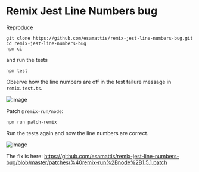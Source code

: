 # Remix Jest Line Numbers bug

Reproduce

```
git clone https://github.com/esamattis/remix-jest-line-numbers-bug.git
cd remix-jest-line-numbers-bug
npm ci
```

and run the tests

```
npm test
```

Observe how the line numbers are off in the test failure message in `remix.test.ts`.

![image](https://user-images.githubusercontent.com/225712/171851111-de753cf3-2060-4394-b592-fbc9fb4871cc.png)

Patch `@remix-run/node`:

```
npm run patch-remix
```

Run the tests again and now the line numbers are correct.

![image](https://user-images.githubusercontent.com/225712/171851169-6197e219-13f9-4423-a103-c7aa3ef913c8.png)

The fix is here: <https://github.com/esamattis/remix-jest-line-numbers-bug/blob/master/patches/%40remix-run%2Bnode%2B1.5.1.patch>
